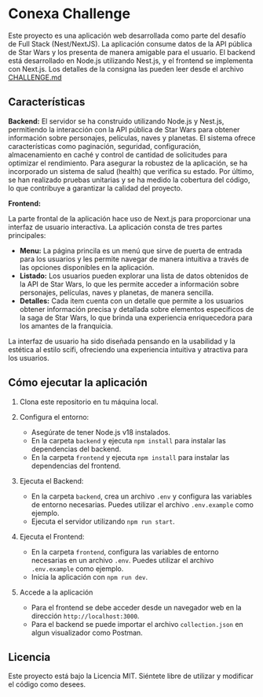# Conexa Challenge

Este proyecto es una aplicación web desarrollada como parte del desafío de Full Stack (Nest/NextJS). La aplicación consume datos de la API pública de Star Wars y los presenta de manera amigable para el usuario. El backend está desarrollado en Node.js utilizando Nest.js, y el frontend se implementa con Next.js. Los detalles de la consigna las pueden leer desde el archivo [CHALLENGE.md](/CHALLENGE.md)

## Características

**Backend:**
El servidor se ha construido utilizando Node.js y Nest.js, permitiendo la interacción con la API pública de Star Wars para obtener información sobre personajes, películas, naves y planetas. El sistema ofrece características como paginación, seguridad, configuración, almacenamiento en caché y control de cantidad de solicitudes para optimizar el rendimiento. Para asegurar la robustez de la aplicación, se ha incorporado un sistema de salud (health) que verifica su estado. Por último, se han realizado pruebas unitarias y se ha medido la cobertura del código, lo que contribuye a garantizar la calidad del proyecto.

**Frontend:**

La parte frontal de la aplicación hace uso de Next.js para proporcionar una interfaz de usuario interactiva. La aplicación consta de tres partes principales:

-   **Menu:** La página princila es un menú que sirve de puerta de entrada para los usuarios y les permite navegar de manera intuitiva a través de las opciones disponibles en la aplicación.
-   **Listado:** Los usuarios pueden explorar una lista de datos obtenidos de la API de Star Wars, lo que les permite acceder a información sobre personajes, películas, naves y planetas, de manera sencilla.
-   **Detalles:** Cada item cuenta con un detalle que permite a los usuarios obtener información precisa y detallada sobre elementos específicos de la saga de Star Wars, lo que brinda una experiencia enriquecedora para los amantes de la franquicia.

La interfaz de usuario ha sido diseñada pensando en la usabilidad y la estética al estilo scifi, ofreciendo una experiencia intuitiva y atractiva para los usuarios.

## Cómo ejecutar la aplicación

1. Clona este repositorio en tu máquina local.

2. Configura el entorno:

    - Asegúrate de tener Node.js v18 instalados.
    - En la carpeta `backend` y ejecuta `npm install` para instalar las dependencias del backend.
    - En la carpeta `frontend` y ejecuta `npm install` para instalar las dependencias del frontend.

3. Ejecuta el Backend:

    - En la carpeta `backend`, crea un archivo `.env` y configura las variables de entorno necesarias. Puedes utilizar el archivo `.env.example` como ejemplo.
    - Ejecuta el servidor utilizando `npm run start`.

4. Ejecuta el Frontend:

    - En la carpeta `frontend`, configura las variables de entorno necesarias en un archivo `.env`. Puedes utilizar el archivo `.env.example` como ejemplo.
    - Inicia la aplicación con `npm run dev`.

5. Accede a la aplicación

    - Para el frontend se debe acceder desde un navegador web en la dirección `http://localhost:3000`.
    - Para el backend se puede importar el archivo `collection.json` en algun visualizador como Postman.

## Licencia

Este proyecto está bajo la Licencia MIT. Siéntete libre de utilizar y modificar el código como desees.
